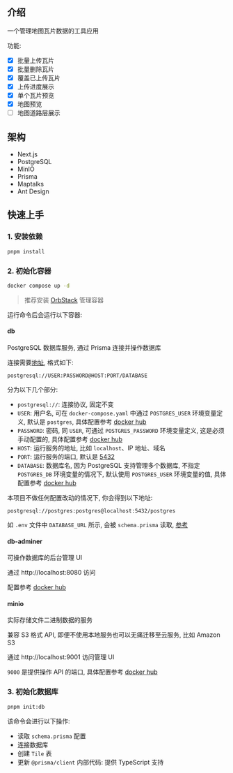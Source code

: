 ## 介绍

一个管理地图瓦片数据的工具应用

功能:

- [x] 批量上传瓦片
- [x] 批量删除瓦片
- [x] 覆盖已上传瓦片
- [x] 上传进度展示
- [x] 单个瓦片预览
- [x] 地图预览
- [ ] 地图道路层展示

## 架构

- Next.js
- PostgreSQL
- MinIO
- Prisma
- Maptalks
- Ant Design

## 快速上手

### 1. 安装依赖

```sh
pnpm install
```

### 2. 初始化容器

```sh
docker compose up -d
```

> 推荐安装 [OrbStack](https://orbstack.dev/) 管理容器


运行命令后会运行以下容器:

#### db

PostgreSQL 数据库服务, 通过 Prisma 连接并操作数据库 

连接需要[地址](https://www.prisma.io/docs/orm/overview/databases/postgresql#connection-url), 格式如下:

```
postgresql://USER:PASSWORD@HOST:PORT/DATABASE
```

分为以下几个部分:

- `postgresql://`: 连接协议, 固定不变
- `USER`: 用户名, 可在 `docker-compose.yaml` 中通过 `POSTGRES_USER` 环境变量定义, 默认是 `postgres`, 具体配置参考 [docker hub](https://hub.docker.com/_/postgres)
- `PASSWORD`: 密码, 同 `USER`, 可通过 `POSTGRES_PASSWORD` 环境变量定义, 这是必须手动配置的, 具体配置参考 [docker hub](https://hub.docker.com/_/postgres)
- `HOST`: 运行服务的地址, 比如 `localhost`、IP 地址、域名
- `PORT`: 运行服务的端口, 默认是 [5432](https://www.postgresql.org/docs/17/runtime-config-connection.html#GUC-PORT)
- `DATABASE`: 数据库名, 因为 PostgreSQL 支持管理多个数据库, 不指定 `POSTGRES_DB` 环境变量的情况下, 默认使用 `POSTGRES_USER` 环境变量的值, 具体配置参考 [docker hub](https://hub.docker.com/_/postgres)

本项目不做任何配置改动的情况下, 你会得到以下地址:

```
postgresql://postgres:postgres@localhost:5432/postgres
```

如 `.env` 文件中 `DATABASE_URL` 所示, 会被 `schema.prisma` 读取, [参考](https://www.prisma.io/docs/orm/reference/connection-urls#env)

#### db-adminer

可操作数据库的后台管理 UI

通过 http://localhost:8080 访问

配置参考 [docker hub](https://hub.docker.com/_/adminer)

#### minio

实际存储文件二进制数据的服务

兼容 S3 格式 API, 即便不使用本地服务也可以无痛迁移至云服务, 比如 Amazon S3

通过 http://localhost:9001 访问管理 UI

`9000` 是提供操作 API 的端口, 具体配置参考 [docker hub](https://hub.docker.com/r/bitnami/minio)

### 3. 初始化数据库

```sh
pnpm init:db
```

该命令会进行以下操作:

- 读取 `schema.prisma` 配置
- 连接数据库
- 创建 `Tile` 表
- 更新 `@prisma/client` 内部代码: 提供 TypeScript 支持